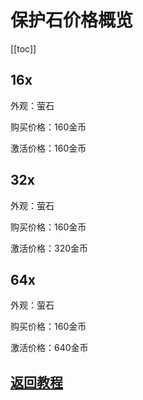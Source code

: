 # 保护石价格概览

[[toc]]

## 16x

外观：萤石

购买价格：160金币

激活价格：160金币

## 32x

外观：萤石

购买价格：160金币

激活价格：320金币

## 64x

外观：萤石

购买价格：160金币

激活价格：640金币

## [返回教程](README.md)
